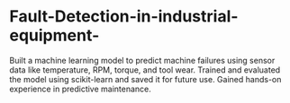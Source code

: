 # Fault-Detection-in-industrial-equipment-
Built a machine learning model to predict machine failures using sensor data like temperature, RPM, torque, and tool wear. Trained and evaluated the model using scikit-learn and saved it for future use. Gained hands-on experience in predictive maintenance.
